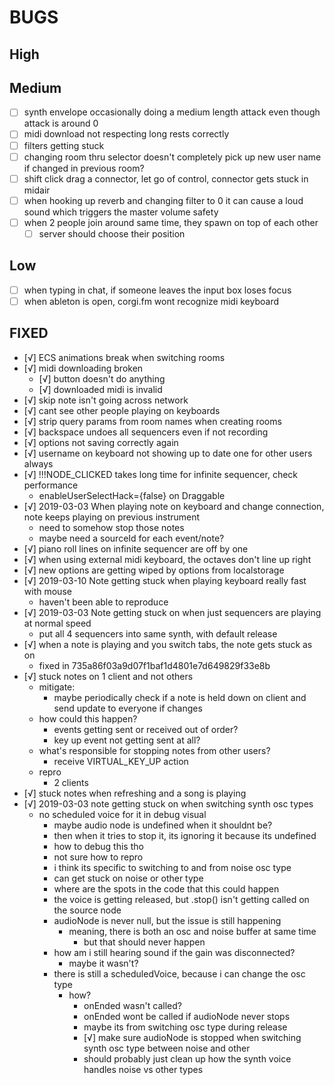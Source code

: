 BUGS
====

## High

## Medium
- [ ] synth envelope occasionally doing a medium length attack even though attack is around 0
- [ ] midi download not respecting long rests correctly
- [ ] filters getting stuck
- [ ] changing room thru selector doesn't completely pick up new user name if changed in previous room?
- [ ] shift click drag a connector, let go of control, connector gets stuck in midair
- [ ] when hooking up reverb and changing filter to 0 it can cause a loud sound which triggers the master volume safety
- [ ] when 2 people join around same time, they spawn on top of each other
	- [ ] server should choose their position

## Low
- [ ] when typing in chat, if someone leaves the input box loses focus
- [ ] when ableton is open, corgi.fm wont recognize midi keyboard

## FIXED
- [√] ECS animations break when switching rooms
- [√] midi downloading broken
	- [√] button doesn't do anything
	- [√] downloaded midi is invalid
- [√] skip note isn't going across network
- [√] cant see other people playing on keyboards
- [√] strip query params from room names when creating rooms
- [√] backspace undoes all sequencers even if not recording
- [√] options not saving correctly again
- [√] username on keyboard not showing up to date one for other users always
- [√] !!!NODE_CLICKED takes long time for infinite sequencer, check performance
	- enableUserSelectHack={false} on Draggable
- [√] 2019-03-03 When playing note on keyboard and change connection, note keeps playing on previous instrument
	- need to somehow stop those notes
	- maybe need a sourceId for each event/note?
- [√] piano roll lines on infinite sequencer are off by one
- [√] when using external midi keyboard, the octaves don't line up right
- [√] new options are getting wiped by options from localstorage
- [√] 2019-03-10 Note getting stuck when playing keyboard really fast with mouse
	- haven't been able to reproduce
- [√] 2019-03-03 Note getting stuck on when just sequencers are playing at normal speed
	- put all 4 sequencers into same synth, with default release
- [√] when a note is playing and you switch tabs, the note gets stuck as on
	- fixed in 735a86f03a9d07f1baf1d4801e7d649829f33e8b
- [√] stuck notes on 1 client and not others
	- mitigate:
		- maybe periodically check if a note is held down on client and send update to everyone if changes
	- how could this happen?
		- events getting sent or received out of order?
		- key up event not getting sent at all?
	- what's responsible for stopping notes from other users?
		- receive VIRTUAL_KEY_UP action
	- repro
		- 2 clients
- [√] stuck notes when refreshing and a song is playing
- [√] 2019-03-03 note getting stuck on when switching synth osc types
	- no scheduled voice for it in debug visual
		- maybe audio node is undefined when it shouldnt be?
		- then when it tries to stop it, its ignoring it because its undefined
		- how to debug this tho
		- not sure how to repro
		- i think its specific to switching to and from noise osc type
		- can get stuck on noise or other type
		- where are the spots in the code that this could happen
		- the voice is getting released, but .stop() isn't getting called on the source node
		- audioNode is never null, but the issue is still happening
			- meaning, there is both an osc and noise buffer at same time
				- but that should never happen
		- how am i still hearing sound if the gain was disconnected?
			- maybe it wasn't?
		- there is still a scheduledVoice, because i can change the osc type
			- how?
				- onEnded wasn't called?
				- onEnded wont be called if audioNode never stops
				- maybe its from switching osc type during release
				- [√] make sure audioNode is stopped when switching synth osc type between noise and other
				- should probably just clean up how the synth voice handles noise vs other types

